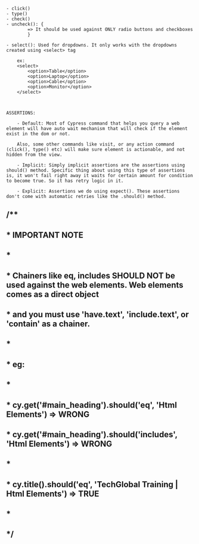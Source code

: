     - click()
    - type()
    - check()
    - uncheck(): {
    		=> It should be used against ONLY radio buttons and checkboxes
    		}

    - select(): Used for dropdowns. It only works with the dropdowns created using <select> tag

    	ex:
    	<select>
    		<option>Table</option>
    		<option>Laptop</option>
    		<option>Cable</option>
    		<option>Monitor</option>
    	</select>



    ASSERTIONS:

    	- Default: Most of Cypress command that helps you query a web element will have auto wait mechanism that will check if the element exist in the dom or not.

    	Also, some other commands like visit, or any action command (click(), type() etc) will make sure element is actionable, and not hidden from the view.

    	- Implicit: Simply implicit assertions are the assertions using should() method. Specific thing about using this type of assertions is, it won't fail right away it waits for certain amount for condition to become true. So it has retry logic in it.

    	- Explicit: Assertions we do using expect(). These assertions don't come with automatic retries like the .should() method.


	
  ## /**
  ## * IMPORTANT NOTE
  ## *
  ## * Chainers like eq, includes SHOULD NOT be used against the web elements. Web elements comes as a direct object
  ## * and you must use 'have.text', 'include.text', or 'contain' as a chainer.
  ## *
  ## * eg:
  ## *
  ## * cy.get('#main_heading').should('eq', 'Html Elements')        => WRONG
  ## * cy.get('#main_heading').should('includes', 'Html Elements')  => WRONG
  ## *
  ## * cy.title().should('eq', 'TechGlobal Training | Html Elements') => TRUE
  ## *
  ## */